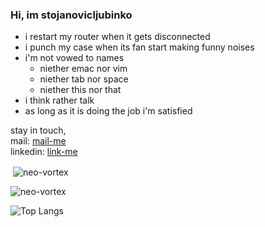 ### Hi, im stojanovicljubinko


- i restart my router when it gets disconnected
- i punch my case when its fan start making funny noises
- i'm not vowed to names
  - niether emac nor vim
  - niether tab  nor space
  - niether this nor that
- i think rather talk
- as long as it is doing the job i'm satisfied

stay in touch,<br/>
mail:     [mail-me](mailto://nort3x911@pm.me)<br/>
linkedin: [link-me](https://www.linkedin.com/in/hooman-ardaki-a231a0222/)


<p>&nbsp;<img align="center" src="https://github-readme-stats.vercel.app/api?username=stojanovicljubinko&show_icons=true&locale=en" alt="neo-vortex" /></p>

<p><img align="center" src="https://github-readme-streak-stats.herokuapp.com/?user=stojanovicljubinko" alt="neo-vortex" /></p>

![Top Langs](https://github-readme-stats.vercel.app/api/top-langs/?username=stojanovicljubinko&layout=compact)

